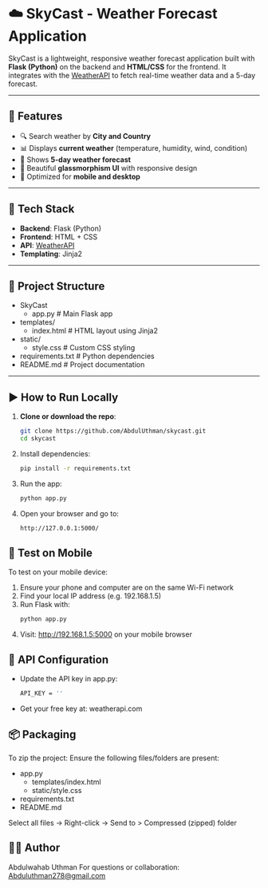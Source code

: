 # ☁️ SkyCast - Weather Forecast Application

SkyCast is a lightweight, responsive weather forecast application built with **Flask (Python)** on the backend and **HTML/CSS** for the frontend. It integrates with the [WeatherAPI](https://www.weatherapi.com/) to fetch real-time weather data and a 5-day forecast.

---

## 🌟 Features

- 🔍 Search weather by **City and Country**
- 📊 Displays **current weather** (temperature, humidity, wind, condition)
- 📅 Shows **5-day weather forecast**
- 🎨 Beautiful **glassmorphism UI** with responsive design
- 📱 Optimized for **mobile and desktop**

---

## 🧰 Tech Stack

- **Backend**: Flask (Python)
- **Frontend**: HTML + CSS
- **API**: [WeatherAPI](https://weatherapi.com)
- **Templating**: Jinja2

---

## 📂 Project Structure
- SkyCast
    - app.py # Main Flask app
- templates/
    - index.html # HTML layout using Jinja2
- static/
    - style.css # Custom CSS styling
- requirements.txt # Python dependencies
- README.md # Project documentation
---

## ▶️ How to Run Locally

1. **Clone or download the repo**:
   ```bash
   git clone https://github.com/AbdulUthman/skycast.git
   cd skycast
2. Install dependencies:
    ```bash
    pip install -r requirements.txt
3. Run the app:
    ```bash
    python app.py
4. Open your browser and go to:
    ```bash
    http://127.0.0.1:5000/
## 📱 Test on Mobile
To test on your mobile device:

1. Ensure your phone and computer are on the same Wi-Fi network
2. Find your local IP address (e.g. 192.168.1.5)
3. Run Flask with:
    ``` bash
    python app.py
4. Visit: http://192.168.1.5:5000 on your mobile browser

## 🔑 API Configuration
- Update the API key in app.py:
    ```bash
    API_KEY = ''
- Get your free key at: weatherapi.com


## 📦 Packaging
To zip the project:
Ensure the following files/folders are present:
- app.py
    - templates/index.html
    - static/style.css
- requirements.txt
- README.md

Select all files → Right-click → Send to > Compressed (zipped) folder

## 🧑‍💻 Author
Abdulwahab Uthman
For questions or collaboration: Abduluthman278@gmail.com